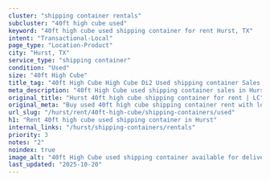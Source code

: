 ```yaml
---
cluster: "shipping container rentals"
subcluster: "40ft high cube used"
keyword: "40ft high cube used shipping container for rent Hurst, TX"
intent: "Transactional-Local"
page_type: "Location-Product"
city: "Hurst, TX"
service_type: "shipping container"
condition: "Used"
size: "40ft High Cube"
title_tag: "40ft High Cube High Cube Di2 Used shipping container Sales in Hurst | LC Container"
meta_description: "40ft High Cube used shipping container sales in Hurst. High cube containers with extra height. Fast delivery, competitive pricing. Serving shipping containers area. Quote ID: AK9. Call (214) 524-4168 for your free quote today."
original_title: "Hurst 40ft high cube shipping container for rent | LC"
original_meta: "Buy used 40ft high cube shipping container rent with local delivery in Hurst, TX. LC Container — local Since 2003. Request a fast quote today."
url_slug: "/hurst/rent/40ft-high-cube/shipping-containers/used"
h1: "Rent 40ft high cube used shipping container in Hurst"
internal_links: "/hurst/shipping-containers/rentals"
priority: 3
notes: "2"
noindex: true
image_alt: "40ft High Cube used shipping container available for delivery in Hurst"
last_updated: "2025-10-20"
---
```


<!-- TODO: Add unique city/inventory copy, images, and internal links here. -->
